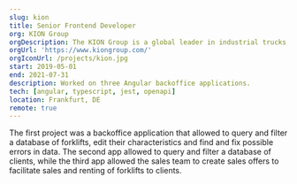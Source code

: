 ```yaml
---
slug: kion
title: Senior Frontend Developer
org: KION Group
orgDescription: The KION Group is a global leader in industrial trucks, related services, and supply chain solutions. Their brands, Linde and STILL, are among the market leaders in their respective segments.
orgUrl: 'https://www.kiongroup.com/'
orgIconUrl: /projects/kion.jpg
start: 2019-05-01
end: 2021-07-31
description: Worked on three Angular backoffice applications.
tech: [angular, typescript, jest, openapi]
location: Frankfurt, DE
remote: true
---
```


The first project was a backoffice application that allowed to query and filter a database of forklifts, edit their characteristics and find and fix possible errors in data.
The second app allowed to query and filter a database of clients, while the third app allowed the sales team to create sales offers to facilitate sales and renting of forklifts to clients.
